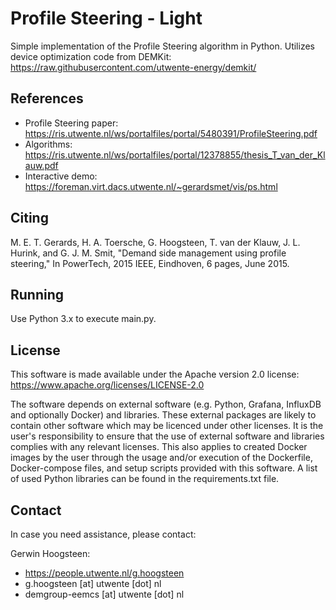 # Profile Steering - Light

Simple implementation of the Profile Steering algorithm in Python. Utilizes device optimization code from DEMKit: https://raw.githubusercontent.com/utwente-energy/demkit/

## References

- Profile Steering paper: https://ris.utwente.nl/ws/portalfiles/portal/5480391/ProfileSteering.pdf
- Algorithms: https://ris.utwente.nl/ws/portalfiles/portal/12378855/thesis_T_van_der_Klauw.pdf
- Interactive demo: https://foreman.virt.dacs.utwente.nl/~gerardsmet/vis/ps.html

## Citing

M. E. T. Gerards, H. A. Toersche, G. Hoogsteen, T. van der Klauw, J. L. Hurink, and G. J. M. Smit, "Demand side management using profile steering," In PowerTech, 2015 IEEE, Eindhoven, 6 pages, June 2015.

## Running

Use Python 3.x to execute main.py.

## License

This software is made available under the Apache version 2.0 license: https://www.apache.org/licenses/LICENSE-2.0

The software depends on external software (e.g. Python, Grafana, InfluxDB and optionally Docker) and libraries. These external packages are likely to contain other software which may be licenced under other licenses. It is the user's responsibility to ensure that the use of external software and libraries complies with any relevant licenses. This also applies to created Docker images by the user through the usage and/or execution of the Dockerfile, Docker-compose files, and setup scripts provided with this software. A list of used Python libraries can be found in the requirements.txt file.

## Contact
In case you need assistance, please contact:

Gerwin Hoogsteen:
- https://people.utwente.nl/g.hoogsteen
- g.hoogsteen [at] utwente [dot] nl
- demgroup-eemcs [at] utwente [dot] nl
